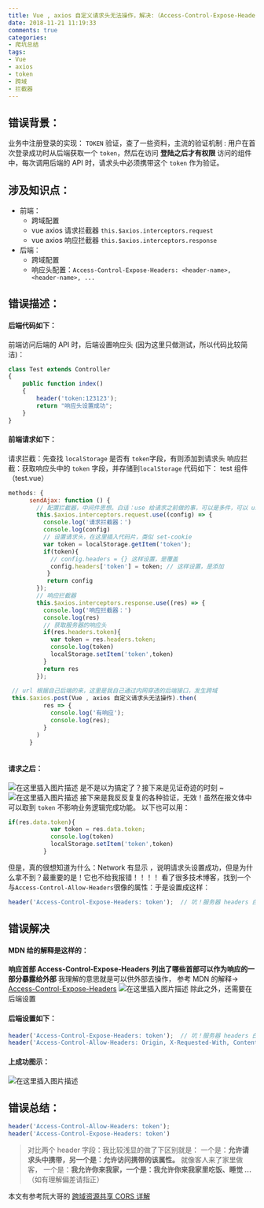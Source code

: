```yaml
---
title: Vue , axios 自定义请求头无法操作，解决:（Access-Control-Expose-Headers）
date: 2018-11-21 11:19:33
comments: true
categories:
- 爬坑总结
tags:
- Vue
- axios
- token
- 跨域
- 拦截器
---
```



##  错误背景：


业务中注册登录的实现： ` TOKEN ` 验证，查了一些资料，主流的验证机制 : 用户在首次登录成功时从后端获取一个 ` token `，然后在访问 **登陆之后才有权限** 访问的组件中，每次调用后端的 API 时，请求头中必须携带这个 ` token ` 作为验证。


##  涉及知识点：


* 前端：
	* 跨域配置
	* vue axios 请求拦截器 `this.$axios.interceptors.request `
	* vue axios 响应拦截器 `this.$axios.interceptors.response `
* 后端：
	* 跨域配置
	* 响应头配置：`Access-Control-Expose-Headers: <header-name>, <header-name>, ...`


## 错误描述：


#### 后端代码如下：
前端访问后端的 API 时，后端设置响应头
(因为这里只做测试，所以代码比较简洁)：
```javascript
class Test extends Controller
{
    public function index()
    {
        header('token:123123');
        return "响应头设置成功";
    }
}
```

####   前端请求如下：
请求拦截：先查找 `localStorage` 是否有 ` token `字段，有则添加到请求头 
响应拦截：获取响应头中的 `token` 字段，并存储到`localStorage` 
代码如下：
test 组件（test.vue）

```javascript
methods: {
      sendAjax: function () {
        // 配置拦截器，中间件思想。白话：use 给请求之前做的事，可以是多件，可以 use 多次
        this.$axios.interceptors.request.use((config) => {
          console.log('请求拦截器：')
          console.log(config)
          // 设置请求头，在这里插入代码片，类似 set-cookie
          var token = localStorage.getItem('token');
          if(token){
            // config.headers = {} 这样设置，是覆盖
            config.headers['token'] = token; // 这样设置，是添加 
           }
           return config
        });
        // 响应拦截器
        this.$axios.interceptors.response.use((res) => {
          console.log('响应拦截器：')
          console.log(res)
          // 获取服务器的响应头
          if(res.headers.token){
            var token = res.headers.token;
            console.log(token)
            localStorage.setItem('token',token)
          }
          return res
        });
      
 // url 根据自己后端的来，这里是我自己通过内网穿透的后端接口，发生跨域
 this.$axios.post(Vue , axios 自定义请求头无法操作).then(
          res => {
            console.log('有响应');
            console.log(res);
          }
        )
      }
      
```

#### 请求之后：
![在这里插入图片描述](http://pis4qk1vz.bkt.clouddn.com/setHeaderSuccess.png)
是不是以为搞定了？接下来是见证奇迹的时刻 ~
![在这里插入图片描述](http://pis4qk1vz.bkt.clouddn.com/whereToken.png)
接下来是我反反复复的各种验证，无效！虽然在报文体中可以取到 `token` 不影响业务逻辑完成功能。
以下也可以用：
```javascript
if(res.data.token){
            var token = res.data.token;
            console.log(token)
            localStorage.setItem('token',token)
          }
  ```
但是，真的很想知道为什么：Network 有显示 ，说明请求头设置成功，但是为什么拿不到？最重要的是！它也不给我报错！！！！
看了很多技术博客，找到一个与`Access-Control-Allow-Headers`很像的属性：于是设置成这样：
```javascript
header('Access-Control-Expose-Headers: token');  // 坑！服务器 headers 白名单，可以让客户端进行访问操作的属性
```

## 错误解决

#### MDN 给的解释是这样的：
**响应首部 Access-Control-Expose-Headers 列出了哪些首部可以作为响应的一部分暴露给外部**
我理解的意思就是可以供外部去操作，
参考 MDN 的解释-> [Access-Control-Expose-Headers](https://developer.mozilla.org/zh-CN/docs/Web/HTTP/Headers/Access-Control-Expose-Headers)
![在这里插入图片描述](http://pis4qk1vz.bkt.clouddn.com/six.png)
除此之外，还需要在后端设置
####   后端设置如下：

```javascript
header('Access-Control-Expose-Headers: token');  // 坑！服务器 headers 白名单，可以让客户端进行访问
header('Access-Control-Allow-Headers: Origin, X-Requested-With, Content-Type, Accept, Connection, User-Agent, Cookie, token');
```
#### 上成功图示：
![在这里插入图片描述](http://pis4qk1vz.bkt.clouddn.com/success.png)


## 错误总结：


```javascript
header('Access-Control-Allow-Headers: token');
header('Access-Control-Expose-Headers: token')
```
>对比两个 header 字段：我比较浅显的做了下区别就是：
一个是：**允许请求头中携带，另一个是：允许访问携带的该属性。**
就像客人来了家里做客，
一个是：**我允许你来我家，一个是：我允许你来我家里吃饭、睡觉 ...** 
（如有理解偏差请指正）

本文有参考阮大哥的 [跨域资源共享 CORS 详解](http://www.ruanyifeng.com/blog/2016/04/cors.html)